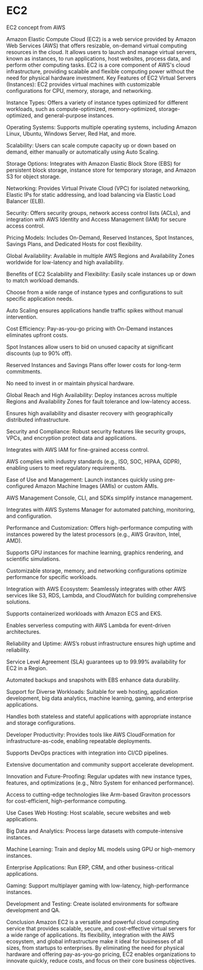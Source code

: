 # EC2
EC2 concept from AWS 

Amazon Elastic Compute Cloud (EC2) is a web service provided by Amazon Web Services (AWS) that offers resizable, on-demand virtual computing resources in the cloud. It allows users to launch and manage virtual servers, known as instances, to run applications, host websites, process data, and perform other computing tasks. EC2 is a core component of AWS's cloud infrastructure, providing scalable and flexible computing power without the need for physical hardware investment.
Key Features of EC2
Virtual Servers (Instances): EC2 provides virtual machines with customizable configurations for CPU, memory, storage, and networking.

Instance Types: Offers a variety of instance types optimized for different workloads, such as compute-optimized, memory-optimized, storage-optimized, and general-purpose instances.

Operating Systems: Supports multiple operating systems, including Amazon Linux, Ubuntu, Windows Server, Red Hat, and more.

Scalability: Users can scale compute capacity up or down based on demand, either manually or automatically using Auto Scaling.

Storage Options: Integrates with Amazon Elastic Block Store (EBS) for persistent block storage, instance store for temporary storage, and Amazon S3 for object storage.

Networking: Provides Virtual Private Cloud (VPC) for isolated networking, Elastic IPs for static addressing, and load balancing via Elastic Load Balancer (ELB).

Security: Offers security groups, network access control lists (ACLs), and integration with AWS Identity and Access Management (IAM) for secure access control.

Pricing Models: Includes On-Demand, Reserved Instances, Spot Instances, Savings Plans, and Dedicated Hosts for cost flexibility.

Global Availability: Available in multiple AWS Regions and Availability Zones worldwide for low-latency and high availability.

Benefits of EC2
Scalability and Flexibility:
Easily scale instances up or down to match workload demands.

Choose from a wide range of instance types and configurations to suit specific application needs.

Auto Scaling ensures applications handle traffic spikes without manual intervention.

Cost Efficiency:
Pay-as-you-go pricing with On-Demand instances eliminates upfront costs.

Spot Instances allow users to bid on unused capacity at significant discounts (up to 90% off).

Reserved Instances and Savings Plans offer lower costs for long-term commitments.

No need to invest in or maintain physical hardware.

Global Reach and High Availability:
Deploy instances across multiple Regions and Availability Zones for fault tolerance and low-latency access.

Ensures high availability and disaster recovery with geographically distributed infrastructure.

Security and Compliance:
Robust security features like security groups, VPCs, and encryption protect data and applications.

Integrates with AWS IAM for fine-grained access control.

AWS complies with industry standards (e.g., ISO, SOC, HIPAA, GDPR), enabling users to meet regulatory requirements.

Ease of Use and Management:
Launch instances quickly using pre-configured Amazon Machine Images (AMIs) or custom AMIs.

AWS Management Console, CLI, and SDKs simplify instance management.

Integrates with AWS Systems Manager for automated patching, monitoring, and configuration.

Performance and Customization:
Offers high-performance computing with instances powered by the latest processors (e.g., AWS Graviton, Intel, AMD).

Supports GPU instances for machine learning, graphics rendering, and scientific simulations.

Customizable storage, memory, and networking configurations optimize performance for specific workloads.

Integration with AWS Ecosystem:
Seamlessly integrates with other AWS services like S3, RDS, Lambda, and CloudWatch for building comprehensive solutions.

Supports containerized workloads with Amazon ECS and EKS.

Enables serverless computing with AWS Lambda for event-driven architectures.

Reliability and Uptime:
AWS’s robust infrastructure ensures high uptime and reliability.

Service Level Agreement (SLA) guarantees up to 99.99% availability for EC2 in a Region.

Automated backups and snapshots with EBS enhance data durability.

Support for Diverse Workloads:
Suitable for web hosting, application development, big data analytics, machine learning, gaming, and enterprise applications.

Handles both stateless and stateful applications with appropriate instance and storage configurations.

Developer Productivity:
Provides tools like AWS CloudFormation for infrastructure-as-code, enabling repeatable deployments.

Supports DevOps practices with integration into CI/CD pipelines.

Extensive documentation and community support accelerate development.

Innovation and Future-Proofing:
Regular updates with new instance types, features, and optimizations (e.g., Nitro System for enhanced performance).

Access to cutting-edge technologies like Arm-based Graviton processors for cost-efficient, high-performance computing.

Use Cases
Web Hosting: Host scalable, secure websites and web applications.

Big Data and Analytics: Process large datasets with compute-intensive instances.

Machine Learning: Train and deploy ML models using GPU or high-memory instances.

Enterprise Applications: Run ERP, CRM, and other business-critical applications.

Gaming: Support multiplayer gaming with low-latency, high-performance instances.

Development and Testing: Create isolated environments for software development and QA.

Conclusion
Amazon EC2 is a versatile and powerful cloud computing service that provides scalable, secure, and cost-effective virtual servers for a wide range of applications. Its flexibility, integration with the AWS ecosystem, and global infrastructure make it ideal for businesses of all sizes, from startups to enterprises. By eliminating the need for physical hardware and offering pay-as-you-go pricing, EC2 enables organizations to innovate quickly, reduce costs, and focus on their core business objectives.



